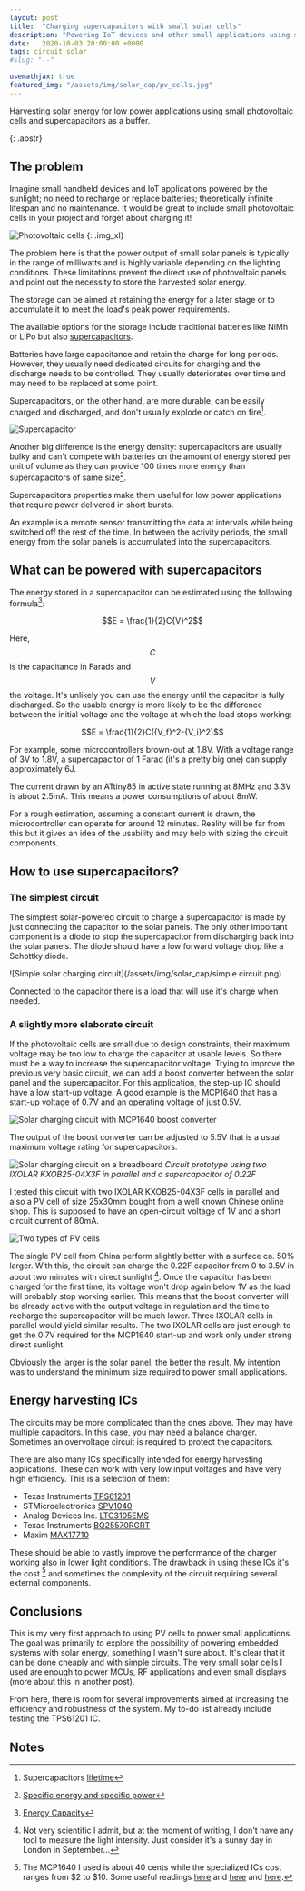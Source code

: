 ```yaml
---
layout: post
title:  "Charging supercapacitors with small solar cells"
description: "Powering IoT devices and other small applications using solar energy and supercapacitors as a buffer"
date:   2020-10-03 20:00:00 +0000
tags: circuit solar
#slug: "--"

usemathjax: true
featured_img: "/assets/img/solar_cap/pv_cells.jpg"
---
```


Harvesting solar energy for low power applications using small photovoltaic cells and supercapacitors as a buffer.
<!-- excer -->
{: .abstr}
## The problem 
Imagine small handheld devices and IoT applications powered by the sunlight; no need to recharge or replace batteries; theoretically infinite lifespan and no maintenance. It would be great to include small photovoltaic cells in your project and forget about charging it!

![Photovoltaic cells](/assets/img/solar_cap/pv_cells.jpg)
{: .img_xl}

The problem here is that the power output of small solar panels is typically in the range of milliwatts and is highly variable depending on the lighting conditions.
These limitations prevent the direct use of photovoltaic panels and point out the necessity to store the harvested solar energy.

The storage can be aimed at retaining the energy for a later stage 
or to accumulate it to meet the load's peak power requirements.

The available options for the storage include traditional batteries like NiMh or LiPo but also [supercapacitors](https://en.wikipedia.org/wiki/Supercapacitor).

Batteries have large capacitance and retain the charge for long periods. However, they usually need dedicated circuits for charging and the discharge needs to be controlled. They usually deteriorates over time and may need to be replaced at some point.

Supercapacitors, on the other hand, are more durable, can be easily charged and discharged, and don't usually explode or catch on fire[^1].

![Supercapacitor](/assets/img/solar_cap/supercap.jpeg)

Another big difference is the energy density: supercapacitors are usually bulky and can't compete with batteries on the amount of energy stored per unit of volume as they can provide 100 times more energy than supercapacitors of same size[^2].

Supercapacitors properties make them useful for low power applications that require power delivered in short bursts. 

An example is a remote sensor transmitting the data at intervals while being switched off the rest of the time. In between the activity periods, the small energy from the solar panels is accumulated into the supercapacitors. 

## What can be powered with supercapacitors
The energy stored in a supercapacitor can be estimated using the following formula[^3]:

$$E = \frac{1}{2}C{V}^2$$

Here, $$C$$ is the capacitance in Farads and $$V$$ the voltage.
It's unlikely you can use the energy until the capacitor is fully discharged. So the usable energy is more likely to be the difference between the initial voltage and the voltage at which the load stops working:

$$E = \frac{1}{2}C({V_f}^2-{V_i}^2)$$

For example, some microcontrollers brown-out at 1.8V.
With a voltage range of 3V to 1.8V, a supercapacitor of 1 Farad (it's a pretty big one) can supply approximately 6J.

The current drawn by an ATtiny85 in active state running at 8MHz and 3.3V is about 2.5mA. This means a power consumptions of about 8mW.

For a rough estimation, assuming a constant current is drawn, the microcontroller can operate for around 12 minutes. Reality will be far from this but it gives an idea of the usability and may help with sizing the circuit components.

## How to use supercapacitors?
### The simplest circuit
The simplest solar-powered circuit to charge a supercapacitor is made by just connecting the capacitor to the solar panels. The only other important component is a diode to stop the supercapacitor from discharging back into the solar panels. The diode should have a low forward voltage drop like a Schottky diode.

![Simple solar charging circuit](/assets/img/solar_cap/simple circuit.png)

Connected to the capacitor there is a load that will use it's charge when needed.

### A slightly more elaborate circuit
If the photovoltaic cells are small due to design constraints, their maximum voltage may be too low to charge the capacitor at usable levels. So there must be a way to increase the supercapacitor voltage.
Trying to improve the previous very basic circuit, we can add a boost converter between the solar panel and the supercapacitor. 
For this application, the step-up IC should have a low start-up voltage.
A good example is the MCP1640 that has a start-up voltage of 0.7V and an operating voltage of just 0.5V.

![Solar charging circuit with MCP1640 boost converter](/assets/img/solar_cap/MCP1640_circuit.png)

The output of the boost converter can be adjusted to 5.5V that is a usual maximum voltage rating for supercapacitors.

![Solar charging circuit on a breadboard](/assets/img/solar_cap/circuit_prototype.jpg)
*Circuit prototype using two IXOLAR KXOB25-04X3F in parallel and a supercapacitor of 0.22F*

I tested this circuit with two IXOLAR KXOB25-04X3F cells in parallel and also a PV cell of size 25x30mm bought from a well known Chinese online shop. This is supposed to have an open-circuit voltage of 1V and a short circuit current of 80mA.

![Two types of PV cells](/assets/img/solar_cap/pv_cell_2.jpg)

The single PV cell from China perform slightly better with a surface ca. 50% larger. 
With this, the circuit can charge the 0.22F capacitor from 0 to 3.5V in about two minutes with direct sunlight [^4]. Once the capacitor has been charged for the first time, its voltage won't drop again below 1V as the load will probably stop working earlier. This means that the boost converter will be already active with the output voltage in regulation and the time to recharge the supercapacitor will be much lower.
Three IXOLAR cells in parallel would yield similar results. The two IXOLAR cells are just enough to get the 0.7V required for the MCP1640 start-up and work only under strong direct sunlight.  
  
Obviously the larger is the solar panel, the better the result. My intention was to understand the minimum size required to power small applications.

## Energy harvesting ICs
The circuits may be more complicated than the ones above. They may have multiple capacitors. In this case, you may need a balance charger. Sometimes an overvoltage circuit is required to protect the capacitors.

There are also many ICs specifically intended for energy harvesting applications. These can work with very low input voltages and have very high efficiency. This is a selection of them:
- Texas Instruments [TPS61201](https://www.ti.com/product/TPS61201)
- STMicroelectronics [SPV1040](https://www.st.com/resource/en/datasheet/spv1040.pdf)
- Analog Devices Inc. [LTC3105EMS](https://www.analog.com/media/en/technical-documentation/data-sheets/3105fb.pdf)
- Texas Instruments [BQ25570RGRT](https://www.ti.com/store/ti/en/p/product/?p=BQ25570RGRT)
- Maxim [MAX17710](https://datasheets.maximintegrated.com/en/ds/MAX17710.pdf)

These should be able to vastly improve the performance of the charger working also in lower light conditions.
The drawback in using these ICs it's the cost [^5] and sometimes the complexity of the circuit requiring several external components. 

## Conclusions
This is my very first approach to using PV cells to power small applications. The goal was primarily to explore the possibility of powering embedded systems with solar energy, something I wasn't sure about. It's clear that it can be done cheaply and with simple circuits. The very small solar cells I used are enough to power MCUs, RF applications and even small displays (more about this in another post). 

From here, there is room for several improvements aimed at increasing the efficiency and robustness of the system. My to-do list already include testing the TPS61201 IC.
 
## Notes
[^1]:Supercapacitors [lifetime](https://en.wikipedia.org/wiki/Supercapacitor#Lifetime)
[^2]: [Specific energy and specific power](https://en.wikipedia.org/wiki/Supercapacitor#Specific_energy_and_specific_power)
[^3]: [Energy Capacity](https://en.wikipedia.org/wiki/Supercapacitor#Energy_capacity)
[^4]: Not very scientific I admit, but at the moment of writing, I don't have any tool to measure the light intensity. Just consider it's a sunny day in London in September...
[^5]: The MCP1640 I used is about 40 cents while the specialized ICs cost ranges from $2 to $10.
Some useful readings [here](https://www.fierceelectronics.com/components/using-a-small-solar-cell-and-a-supercapacitor-a-wireless-sensor) and [here](https://www.electroschematics.com/supercapacitors/) and [here](https://circuitdigest.com/electronic-circuits/supercapacitor-charger-circuit-diagram).
